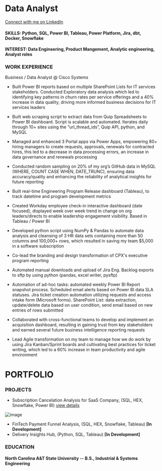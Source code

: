 # Data Analyst

[Connect with me on LinkedIn](https://www.linkedin.com/in/joshua-blackwell-853421129/)

#### SKILLS: Python, SQL, Power BI, Tableau, Power Platform, Jira, dbt, Docker, Snowflake


#### INTEREST: Data Engineering, Product Mangement, Analytic engineering, Analyst roles

### WORK EXPERIENCE 
Business / Data Analyst @ Cisco Systems
* Built Power BI reports based on multiple SharePoint Lists for IT services stakeholders. Conducted Exploratory data analysis which led to identifying key patterns in churn rates per service offerings and a 40% increase in data quality, driving more informed business decisions for IT services leaders 

* Built web scraping script to extract data from Quip Spreadsheets to Power BI dashboard. Script is scalable and automated. Iterates daily through 10+ sites using the “url_thread_ids”, Quip API, python, and MySQL

* Managed and enhanced 3 Portal apps via Power Apps, empowering 80+ hiring managers to create requests, approvals, renewals for contracted hires, this led to a decrease in data processing errors, an increase in data governance and renewals processing

* Conducted random sampling on 20% of my org’s GitHub data in MySQL (WHERE, COUNT CASE WHEN, DATE_TRUNC), ensuring data accuracy/quality and enhancing the reliability of analytical insights for future reporting

* Built real-time Engineering Program Release dashboard (Tableau), to track datetime and program development metrics

* Created Workday employee check-in interactive dashboard (date focused), displayed week over week trend in change on org leaders/directs to enable leadership engagement visibility. Based in Tableau / Power BI

* Developed python script using NumPy & Pandas to automate data analysis and cleansing of 3 HR data sets containing more than 50 columns and 100,000+ rows, which resulted in saving my team $5,000 in a software subscription

* Co-lead the branding and design transformation of CPX's executive program reporting

* Automated manual downloads and upload of Jira Eng. Backlog exports to sftp by using python (pandas, excel writer, pysftp)

* Automation of ad-hoc tasks: automated weekly Power BI Report snapshot process. Scheduled email alerts based on Power BI data SLA statuses. Jira ticket creation automation utilizing requests and access intake form (Microsoft forms). SharePoint List: data extraction, update/delete data based on user condition, send email based on new entries of rows submitted

* Collaborated with cross-functional teams to develop and implement an acquisition dashboard, resulting in gaining trust from key stakeholders and earned several future business intelligence reporting requests

* Lead Agile transformation on my team to manage how we do work by using Jira Kanban/Sprint boards and cultivating best practices for ticket writing, which led to a 60% increase in team productivity and agile environment



# PORTFOLIO

### PROJECTS
- Subscription Cancelation Analysis for SaaS Company, (SQL, HEX, Snowflake, Power BI) [view details](https://github.com/joshbwelll/Subscription-Cancelation-Analysis/blob/main/README.md#subscription-cancelation-analysis)

![image](https://github.com/user-attachments/assets/ec473deb-b7d6-4cdf-8983-b8a5a4b15de4)


- FinTech Payment Funnel Analysis, (SQL, HEX, Snowflake, Tableau) **[In Development]**
- Delivery Insights Hub, (Python, SQL, Tableau) **[In Development]**



### EDUCATION
#### North Carolina A&T State University -- B.S., Industrial & Systems Engineering 
